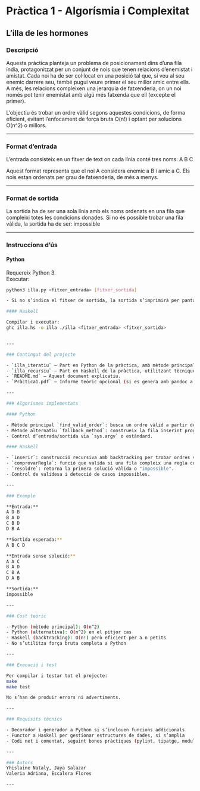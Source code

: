 # Pràctica 1 - Algorísmia i Complexitat  
## L’illa de les hormones

### Descripció

Aquesta pràctica planteja un problema de posicionament dins d’una fila índia, protagonitzat per un conjunt de nois que tenen relacions d’enemistat i amistat. Cada noi ha de ser col·locat en una posició tal que, si veu al seu enemic darrere seu, també pugui veure primer el seu millor amic entre ells. A més, les relacions compleixen una jerarquia de fatxenderia, on un noi només pot tenir enemistat amb algú més fatxenda que ell (excepte el primer).

L’objectiu és trobar un ordre vàlid segons aquestes condicions, de forma eficient, evitant l’enfocament de força bruta O(n!) i optant per solucions O(n^2) o millors.

---

### Format d’entrada

L’entrada consisteix en un fitxer de text on cada línia conté tres noms: A B C

Aquest format representa que el noi A considera enemic a B i amic a C. Els nois estan ordenats per grau de fatxenderia, de més a menys.

---

### Format de sortida

La sortida ha de ser una sola línia amb els noms ordenats en una fila que compleixi totes les condicions donades. Si no és possible trobar una fila vàlida, la sortida ha de ser: impossible


---

### Instruccions d’ús

#### Python

Requereix Python 3.  
Executar:

```bash
python3 illa.py <fitxer_entrada> [fitxer_sortida]

- Si no s’indica el fitxer de sortida, la sortida s’imprimirà per pantalla.

#### Haskell

Compilar i executar:
ghc illa.hs -o illa ./illa <fitxer_entrada> <fitxer_sortida>


---

### Contingut del projecte

- `illa_iteratiu` — Part en Python de la pràctica, amb mètode principal eficient i mètode alternatiu per casos no coberts.
- `illa_recursiu` — Part en Haskell de la pràctica, utilitzant tècniques de backtracking per generar permutacions vàlides.
- `README.md` — Aquest document explicatiu.
- `Pràctica1.pdf` — Informe teòric opcional (si es genera amb pandoc a partir del README).

---

### Algorismes implementats

#### Python

- Mètode principal `find_valid_order`: busca un ordre vàlid a partir de la freqüència i resol violations amb una estratègia iterativa (O(n^2)).
- Mètode alternatiu `fallback_method`: construeix la fila inserint progressivament nois en posicions vàlides (O(n^2)).
- Control d’entrada/sortida via `sys.argv` o estàndard.

#### Haskell

- `inserir`: construcció recursiva amb backtracking per trobar ordres vàlids.
- `comprovarRegla`: funció que valida si una fila compleix una regla concreta.
- `resoldre`: retorna la primera solució vàlida o "impossible".
- Control de validesa i detecció de casos impossibles.

---

### Exemple

**Entrada:**
A D B 
B A D
C B D 
D B A

**Sortida esperada:**
A B C D

**Entrada sense solució:**
A A C 
B A D 
C B A 
D A B

**Sortida:**
impossible

---

### Cost teòric

- Python (mètode principal): O(n^2)
- Python (alternativa): O(n^2) en el pitjor cas
- Haskell (backtracking): O(n!) però eficient per a n petits
- No s’utilitza força bruta completa a Python

---

### Execució i test

Per compilar i testar tot el projecte:
make 
make test

No s’han de produir errors ni advertiments.

---

### Requisits tècnics

- Decorador i generador a Python si s’inclouen funcions addicionals
- Functor a Haskell per gestionar estructures de dades, si s’amplia
- Codi net i comentat, seguint bones pràctiques (pylint, tipatge, modularitat)

---

### Autors
Yhislaine Nataly, Jaya Salazar
Valeria Adriana, Escalera Flores

---

